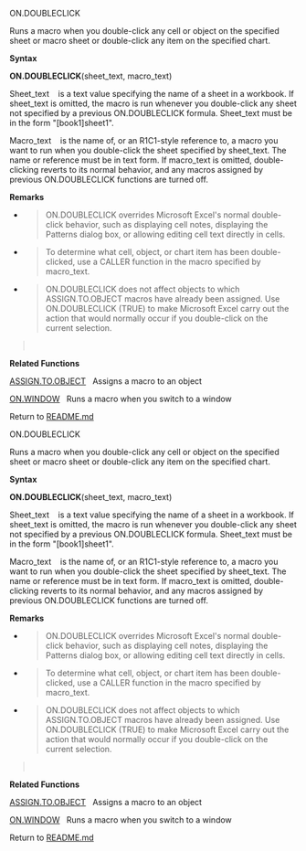 ON.DOUBLECLICK

Runs a macro when you double-click any cell or object on the specified
sheet or macro sheet or double-click any item on the specified chart.

**Syntax**

**ON.DOUBLECLICK**(sheet\_text, macro\_text)

Sheet\_text    is a text value specifying the name of a sheet in a
workbook. If sheet\_text is omitted, the macro is run whenever you
double-click any sheet not specified by a previous ON.DOUBLECLICK
formula. Sheet\_text must be in the form "\[book1\]sheet1".

Macro\_text    is the name of, or an R1C1-style reference to, a macro
you want to run when you double-click the sheet specified by
sheet\_text. The name or reference must be in text form. If macro\_text
is omitted, double-clicking reverts to its normal behavior, and any
macros assigned by previous ON.DOUBLECLICK functions are turned off.

**Remarks**

  - > ON.DOUBLECLICK overrides Microsoft Excel's normal double-click
    > behavior, such as displaying cell notes, displaying the Patterns
    > dialog box, or allowing editing cell text directly in cells.

  - > To determine what cell, object, or chart item has been
    > double-clicked, use a CALLER function in the macro specified by
    > macro\_text.

  - > ON.DOUBLECLICK does not affect objects to which ASSIGN.TO.OBJECT
    > macros have already been assigned. Use ON.DOUBLECLICK (TRUE) to
    > make Microsoft Excel carry out the action that would normally
    > occur if you double-click on the current selection.

>  

**Related Functions**

[ASSIGN.TO.OBJECT](ASSIGN.TO.OBJECT.md)   Assigns a macro to an object

[ON.WINDOW](ON.WINDOW.md)   Runs a macro when you switch to a window



Return to [README.md](README.md)

ON.DOUBLECLICK

Runs a macro when you double-click any cell or object on the specified
sheet or macro sheet or double-click any item on the specified chart.

**Syntax**

**ON.DOUBLECLICK**(sheet\_text, macro\_text)

Sheet\_text    is a text value specifying the name of a sheet in a
workbook. If sheet\_text is omitted, the macro is run whenever you
double-click any sheet not specified by a previous ON.DOUBLECLICK
formula. Sheet\_text must be in the form "\[book1\]sheet1".

Macro\_text    is the name of, or an R1C1-style reference to, a macro
you want to run when you double-click the sheet specified by
sheet\_text. The name or reference must be in text form. If macro\_text
is omitted, double-clicking reverts to its normal behavior, and any
macros assigned by previous ON.DOUBLECLICK functions are turned off.

**Remarks**

  - > ON.DOUBLECLICK overrides Microsoft Excel's normal double-click
    > behavior, such as displaying cell notes, displaying the Patterns
    > dialog box, or allowing editing cell text directly in cells.

  - > To determine what cell, object, or chart item has been
    > double-clicked, use a CALLER function in the macro specified by
    > macro\_text.

  - > ON.DOUBLECLICK does not affect objects to which ASSIGN.TO.OBJECT
    > macros have already been assigned. Use ON.DOUBLECLICK (TRUE) to
    > make Microsoft Excel carry out the action that would normally
    > occur if you double-click on the current selection.

>  

**Related Functions**

[ASSIGN.TO.OBJECT](ASSIGN.TO.OBJECT.md)   Assigns a macro to an object

[ON.WINDOW](ON.WINDOW.md)   Runs a macro when you switch to a window



Return to [README.md](README.md)

